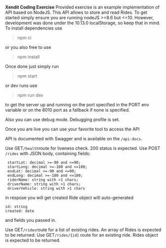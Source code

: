 **Xendit Coding Exercise**
Provided exercise is an example implementation of API based on NodeJS. This API allows to store and read Rides.
To get started simply ensure you are running nodeJS >=8.6 but <=10. However, development was done under the 10.13.0 localStorage, so keep that in mind.
To install dependencies use

> npm ci

or you also free to use

> npm install

Once done just simply run

> npm start

or dev runs use

> npm run dev

to get the server up and running on the port specified in the PORT env variable or on the 8010 port as a fallback if none is specified.

Also you can use debug mode. Debugging profile is set.

Once you are live you can use your favorite tool to access the API

API is documented with Swagger and is available on the `/api-docs`.

Use GET`/health`route for liveness check. 200 status is expected.
Use POST `/rides` with JSON body, containing fields:

     startLat: decimal >=-90 and <=90;
     startLong: decimal >=-180 and <=180;
     endLat: decimal >=-90 and <=90;
     endLong: decimal >=-180 and <=180;
     riderName: string with >1 chars;
     driverName: string with >1 chars;
     driverVehicle: string with >1 chars

in respose you will get created Ride object witl auto-generated

    id: string
    created: date

and fields you passed in.

Use GET`/rides`route for a list of existing rides. An array of Rides is expected to be returned.
Use GET`/rides/{id}` route for an existing ride. Rides object is expected to be returned.
